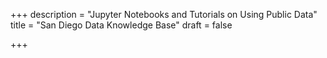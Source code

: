 +++
description = "Jupyter Notebooks and Tutorials on Using Public Data"
title = "San Diego Data Knowledge Base"
draft = false

+++

